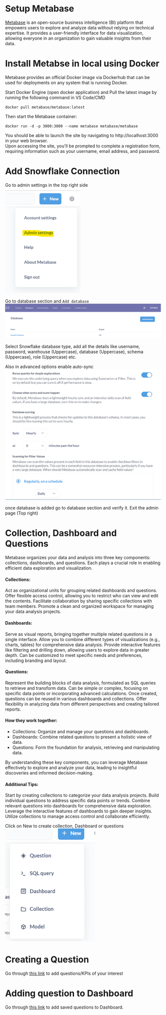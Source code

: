# Setup Metabase
[Metabase](https://www.metabase.com/) is an open-source business intelligence (BI) platform that empowers users to explore and analyze data without relying on technical expertise. It provides a user-friendly interface for data visualization, allowing everyone in an organization to gain valuable insights from their data.

# Install Metabse in local using Docker
Metabase provides an official Docker image via Dockerhub that can be used for deployments on any system that is running Docker.

Start Docker Engine (open docker application) and Pull the latest image by running the following command in VS Code/CMD

```
docker pull metabase/metabase:latest
```

Then start the Metabase container:
```
docker run -d -p 3000:3000 --name metabase metabase/metabase
```

You should be able to launch the site by navigating to http://localhost:3000 in your web browser.<br>
Upon accessing the site, you'll be prompted to complete a registration form, requiring information such as your username, email address, and password.

# Add Snowflake Connection
Go to admin settings in the top right side<br>
![Alt text](../images/metabse_admin.png) <br>

Go to database section and `Add database`
![Alt text](../images/add_database.png)

Select Snowflake database type, add all the details like username, password, warehouse (Uppercase), database (Uppercase), schema (Uppercase), role (Uppercase) etc.

Also in advanced options enable auto-sync
![Alt text](../images/auto_sync.png)

once database is added go to database section and verify it. 
Exit the admin page (Top right)

# Collection, Dashboard and Questions

Metabase organizes your data and analysis into three key components: collections, dashboards, and questions. Each plays a crucial role in enabling efficient data exploration and visualization.

#### Collections:

Act as organizational units for grouping related dashboards and questions.
Offer flexible access control, allowing you to restrict who can view and edit the contents.
Facilitate collaboration by sharing specific collections with team members.
Promote a clean and organized workspace for managing your data analysis projects.

#### Dashboards:

Serve as visual reports, bringing together multiple related questions in a single interface.
Allow you to combine different types of visualizations (e.g., charts, tables) for comprehensive data analysis.
Provide interactive features like filtering and drilling down, allowing users to explore data in greater depth.
Can be customized to meet specific needs and preferences, including branding and layout.

#### Questions:

Represent the building blocks of data analysis, formulated as SQL queries to retrieve and transform data.
Can be simple or complex, focusing on specific data points or incorporating advanced calculations.
Once created, questions can be reused in various dashboards and collections.
Offer flexibility in analyzing data from different perspectives and creating tailored reports.

#### How they work together:

- Collections: Organize and manage your questions and dashboards.
- Dashboards: Combine related questions to present a holistic view of data.
- Questions: Form the foundation for analysis, retrieving and manipulating data.

By understanding these key components, you can leverage Metabase effectively to explore and analyze your data, leading to insightful discoveries and informed decision-making.

#### Additional Tips:

Start by creating collections to categorize your data analysis projects.
Build individual questions to address specific data points or trends.
Combine relevant questions into dashboards for comprehensive data exploration.
Leverage the interactive features of dashboards to gain deeper insights.
Utilize collections to manage access control and collaborate efficiently.

Click on New to create collection, Dashboard or questions <br>
![Alt text](../images/metabase_collection.png)

# Creating a Question
Go through [this link](https://www.metabase.com/docs/latest/questions/query-builder/introduction) to add questions/KPIs of your interest<br>

# Adding question to Dashboard
Go through [this link](https://www.metabase.com/docs/latest/dashboards/introduction#adding-saved-questions-to-a-dashboard) to add saved questions to Dashboard.